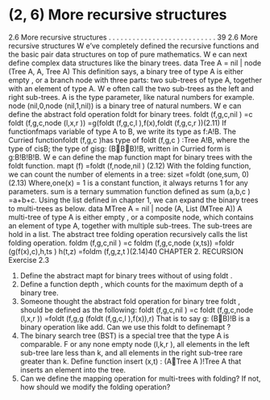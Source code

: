 # (2, 6) More recursive structures

2.6 More recursive structures . . . . . . . . . . . . . . . . . . . . . . . . . . . 39
2.6 More recursive structures
W e’ve completely defined the recursive functions and the basic pair data structures on
top of pure mathematics. W e can next define complex data structures like the binary
trees.
data Tree A = nil | node (Tree A, A, Tree A)
This definition says, a binary tree of type A is either empty , or a branch node with
three parts: two sub-trees of type A, together with an element of type A. W e often call
the two sub-trees as the left and right sub-trees. A is the type parameter, like natural
numbers for example. node (nil,0,node (nil,1,nil)) is a binary tree of natural numbers.
W e can define the abstract fold operation foldt for binary trees.
foldt (f,g,c,nil ) =c
foldt (f,g,c,node (l,x,r )) =g(foldt (f,g,c,l ),f(x),foldt (f,g,c,r ))(2.11)
If functionfmaps variable of type A to B, we write its type as f:A!B. The Curried
functionfoldt (f,g,c )has type of foldt (f,g,c ) :Tree A!B, where the type of cisB;
the type of gisg: (BBB)!B, written in Curried form is g:B!B!B!B.
W e can define the map function mapt for binary trees with the foldt function.
mapt (f) =foldt (f,node,nil ) (2.12)
With the folding function, we can count the number of elements in a tree:
sizet =foldt (one,sum, 0) (2.13)
Where,one(x) = 1 is a constant function, it always returns 1 for any parameters.
sum is a ternary summation function defined as sum (a,b,c ) =a+b+c.
Using the list defined in chapter 1, we can expand the binary trees to multi-trees as
below.
data MTree A = nil | node (A, List (MTree A))
A multi-tree of type A is either empty , or a composite node, which contains an element
of type A, together with multiple sub-trees. The sub-trees are hold in a list. The abstract
tree folding operation recursively calls the list folding operation.
foldm (f,g,c,nil ) =c
foldm (f,g,c,node (x,ts)) =foldr (g(f(x),c),h,ts )
h(t,z) =foldm (f,g,z,t )(2.14)40 CHAPTER 2. RECURSION
Exercise 2.3
1. Define the abstract mapt for binary trees without of using foldt .
2. Define a function depth , which counts for the maximum depth of a binary tree.
3. Someone thought the abstract fold operation for binary tree foldt , should be defined as the following:
foldt (f,g,c,nil ) =c
foldt (f,g,c,node (l,x,r )) =foldt (f,g,g (foldt (f,g,c,l ),f(x)),r)
That is to say g: (BB)!B is a binary operation like add. Can we use this
foldt to definemapt ?
4. The binary search tree (BST) is a special tree that the type A is comparable.
F or any none empty node (l,k,r ), all elements in the left sub-tree lare less than
k, and all elements in the right sub-tree rare greater than k. Define function
insert (x,t) : (ATree A )!Tree A that inserts an element into the tree.
5. Can we define the mapping operation for multi-trees with folding? If not, how
should we modify the folding operation?

